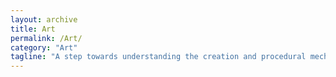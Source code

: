 ```yaml
---
layout: archive
title: Art
permalink: /Art/
category: "Art"
tagline: "A step towards understanding the creation and procedural mechanism of a machine"
---
```

